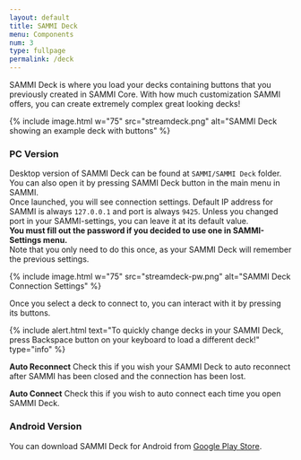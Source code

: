 ```yaml
---
layout: default
title: SAMMI Deck
menu: Components
num: 3
type: fullpage
permalink: /deck
---
```

SAMMI Deck is where you load your decks containing buttons that you previously created in SAMMI Core. With how much customization SAMMI offers, you can create extremely complex great looking decks!  

{% include image.html w="75" src="streamdeck.png" alt="SAMMI Deck showing an example deck with buttons" %}

### PC Version
Desktop version of SAMMI Deck can be found at `SAMMI/SAMMI Deck` folder. You can also open it by pressing SAMMI Deck button in the main menu in SAMMI.\
Once launched, you will see connection settings. Default IP address for SAMMI is always `127.0.0.1` and port is always `9425`. Unless you changed port in your SAMMI-settings, you can leave it at its default value.\
**You must fill out the password if you decided to use one in SAMMI-Settings menu.**\
Note that you only need to do this once, as your SAMMI Deck will remember the previous settings.

{% include image.html w="75" src="streamdeck-pw.png" alt="SAMMI Deck Connection Settings" %}

Once you select a deck to connect to, you can interact with it by pressing its buttons.

{% include alert.html text="To quickly change decks in your SAMMI Deck, press Backspace button on your keyboard to load a different deck!" type="info" %} 

**Auto Reconnect**
Check this if you wish your SAMMI Deck to auto reconnect after SAMMI has been closed and the connection has been lost. 

**Auto Connect**
Check this if you wish to auto connect each time you open SAMMI Deck.

### Android Version
You can download SAMMI Deck for Android from [Google Play Store](https://play.google.com/store/apps/details?id=lioranboard.ca.lioranboard.streamdeck).



